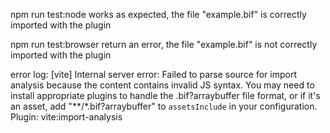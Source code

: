 npm run test:node  works as expected, the file "example.bif" is correctly imported with the plugin

npm run test:browser return an error, the file "example.bif" is not correctly imported with the plugin

error log:
[vite] Internal server error: Failed to parse source for import analysis because the content contains invalid JS syntax. You may need to install appropriate plugins to handle the .bif?arraybuffer file format, or if it's an asset, add "**/*.bif?arraybuffer" to `assetsInclude` in your configuration.
  Plugin: vite:import-analysis
